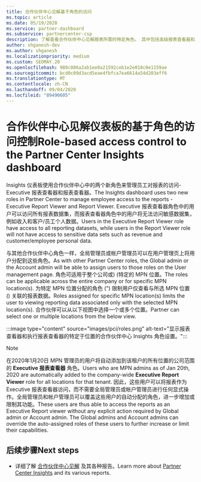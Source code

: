 ```yaml
---
title: 合作伙伴中心见解基于角色的访问
ms.topic: article
ms.date: 05/19/2020
ms.service: partner-dashboard
ms.subservice: partnercenter-csp
description: 了解查看合作伙伴中心见解报表所需的特定角色。 其中包括高级报表查看器和报表查看器的角色。
author: shganesh-dev
ms.author: shganesh
ms.localizationpriority: medium
ms.custom: SEOMAY.20
ms.openlocfilehash: 980c086a2ab1ee0a21592ceb1e2e018c0e1159ae
ms.sourcegitcommit: bcd0c09d3acd5eae4fbfca7ea6614a54d203eff6
ms.translationtype: MT
ms.contentlocale: zh-CN
ms.lasthandoff: 09/04/2020
ms.locfileid: "89490605"
---
```

# <a name="role-based-access-control-to-the-partner-center-insights-dashboard"></a><span data-ttu-id="b1cd0-104">合作伙伴中心见解仪表板的基于角色的访问控制</span><span class="sxs-lookup"><span data-stu-id="b1cd0-104">Role-based access control to the Partner Center Insights dashboard</span></span>

<span data-ttu-id="b1cd0-105">Insights 仪表板使用合作伙伴中心中的两个新角色来管理员工对报表的访问-Executive 报表查看器和报表查看器。</span><span class="sxs-lookup"><span data-stu-id="b1cd0-105">The Insights dashboard uses two new roles in Partner Center to manage employee access to the reports - Executive Report Viewer and Report Viewer.</span></span>  <span data-ttu-id="b1cd0-106">Executive 报表查看器角色中的用户可以访问所有报表数据集，而报表查看器角色中的用户将无法访问敏感数据集，例如收入和客户/员工个人数据。</span><span class="sxs-lookup"><span data-stu-id="b1cd0-106">Users in the Executive Report Viewer role have access to all reporting datasets, while users in the Report Viewer role will not have access to sensitive data sets such as revenue and customer/employee personal data.</span></span>  

<span data-ttu-id="b1cd0-107">与其他合作伙伴中心角色一样，全局管理员或帐户管理员可以在用户管理页上将用户分配到这些角色。</span><span class="sxs-lookup"><span data-stu-id="b1cd0-107">As with other Partner Center roles, the Global admin or the Account admin will be able to assign users to those roles on the User management page.</span></span> <span data-ttu-id="b1cd0-108">角色可适用于整个公司或)  (特定的 MPN 位置。</span><span class="sxs-lookup"><span data-stu-id="b1cd0-108">The roles can be applicable across the entire company or for specific MPN location(s).</span></span> <span data-ttu-id="b1cd0-109">为特定 MPN 位置分配的角色 (") 限制用户仅查看与所选 MPN 位置 () 关联的报表数据。</span><span class="sxs-lookup"><span data-stu-id="b1cd0-109">Roles assigned for specific MPN location(s) limits the user to viewing reporting data associated only with the selected MPN location(s).</span></span> <span data-ttu-id="b1cd0-110">合作伙伴可以从以下视图中选择一个或多个位置。</span><span class="sxs-lookup"><span data-stu-id="b1cd0-110">Partner can select one or multiple locations from the below view.</span></span>

:::image type="content" source="images/pci/roles.png" alt-text="显示报表查看器和执行报表查看器的特定于位置的合作伙伴中心 Insights 角色设置。":::

>[!Note]
> <span data-ttu-id="b1cd0-112">在2020年1月20日 MPN 管理员的用户将自动添加到该租户的所有位置的公司范围的 **Executive 报表查看器** 角色。</span><span class="sxs-lookup"><span data-stu-id="b1cd0-112">Users who are MPN admins as of Jan 20th, 2020 are automatically added to the company-wide **Executive Report Viewer** role for all locations for that tenant.</span></span> <span data-ttu-id="b1cd0-113">因此，这些用户可以将报表作为 Executive 报表查看器访问，而不需要全局管理员或帐户管理员进行任何显式操作。全局管理员和帐户管理员可以覆盖这些用户的自动分配的角色，进一步增加或限制其功能。</span><span class="sxs-lookup"><span data-stu-id="b1cd0-113">These users are thus able to access the reports as an Executive Report viewer without any explicit action required by Global admin or Account admin. The Global admins and Account admins can override the auto-assigned roles of these users to further increase or limit their capabilities.</span></span>

## <a name="next-steps"></a><span data-ttu-id="b1cd0-114">后续步骤</span><span class="sxs-lookup"><span data-stu-id="b1cd0-114">Next steps</span></span>

- <span data-ttu-id="b1cd0-115">详细了解 [合作伙伴中心见解](partner-center-insights.md) 及其各种报告。</span><span class="sxs-lookup"><span data-stu-id="b1cd0-115">Learn more about [Partner Center Insights](partner-center-insights.md) and its various reports.</span></span>
